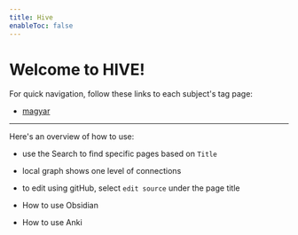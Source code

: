 ```yaml
---
title: Hive
enableToc: false
---
```


# Welcome to HIVE!
For quick navigation, follow these links to each subject's tag page:
- [magyar](https://adambacso.github.io/hive/tags/magyar/)

---
Here's an overview of how to use:
- use the Search to find specific pages based on `Title`
- local graph shows one level of connections
- to edit using gitHub, select `edit source` under the page title

- How to use Obsidian
- How to use Anki